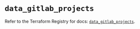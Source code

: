 # `data_gitlab_projects`

Refer to the Terraform Registry for docs: [`data_gitlab_projects`](https://registry.terraform.io/providers/gitlabhq/gitlab/16.7.0/docs/data-sources/projects).
